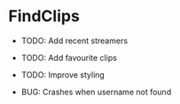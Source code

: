 # FindClips

- TODO: Add recent streamers
- TODO: Add favourite clips
- TODO: Improve styling

- BUG: Crashes when username not found
